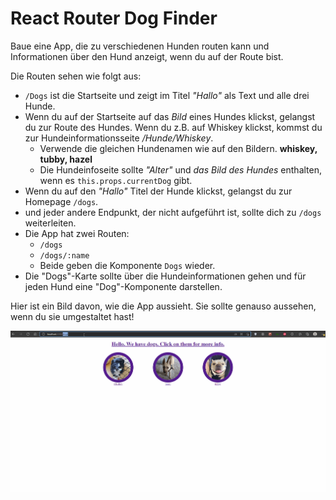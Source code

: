 # React Router Dog Finder

Baue eine App, die zu verschiedenen Hunden routen kann und Informationen über den Hund anzeigt, wenn du auf der Route bist.

Die Routen sehen wie folgt aus:

- `/Dogs` ist die Startseite und zeigt im Titel _"Hallo"_ als Text und alle drei Hunde.
- Wenn du auf der Startseite auf das _Bild_ eines Hundes klickst, gelangst du zur Route des Hundes. Wenn du z.B. auf Whiskey klickst, kommst du zur Hundeinformationsseite _/Hunde/Whiskey_.
    - Verwende die gleichen Hundenamen wie auf den Bildern. __whiskey, tubby, hazel__
    - Die Hundeinfoseite sollte _"Alter"_ und _das Bild des Hundes_ enthalten, wenn es `this.props.currentDog` gibt.
- Wenn du auf den _"Hallo"_ Titel der Hunde klickst, gelangst du zur Homepage `/dogs`.
- und jeder andere Endpunkt, der nicht aufgeführt ist, sollte dich zu `/dogs` weiterleiten.
- Die App hat zwei Routen:
    - `/dogs`
    - `/dogs/:name`
    - Beide geben die Komponente `Dogs` wieder.
- Die "Dogs"-Karte sollte über die Hundeinformationen gehen und für jeden Hund eine "Dog"-Komponente darstellen.

Hier ist ein Bild davon, wie die App aussieht. Sie sollte genauso aussehen, wenn du sie umgestaltet hast!

![Hundefinder-App](./dog-finder.gif)

